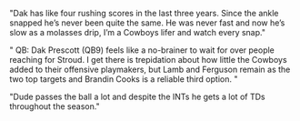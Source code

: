 "Dak has like four rushing scores in the last three years. Since the ankle snapped he’s never been quite the same. He was never fast and now he’s slow as a molasses drip, I’m a Cowboys lifer and watch every snap."

" QB: Dak Prescott (QB9) feels like a no-brainer to wait for over people reaching for Stroud. I get there is trepidation about how little the Cowboys added to their offensive playmakers, but Lamb and Ferguson remain as the two top targets and Brandin Cooks is a reliable third option. "

"Dude passes the ball a lot and despite the INTs he gets a lot of TDs throughout the season."